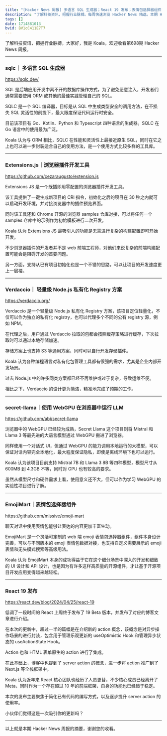 ```yaml
---
title: "[Hacker News 周报] 多语言 SQL 生成器；React 19 发布；表情包选择器组件"
description: "了解科技资讯，把握行业脉搏。每周快速浏览 Hacker News 精选。本期 Hacker Newsletter 地址：https://mailchi.mp/hackernewsletter/697"
tags: []
date: 1714881013
bvid: BV1cC411E7T7
---
```

了解科技资讯，把握行业脉搏，大家好，我是 Koala，欢迎收看第698期 Hacker News 周报。
   
 ---
   
 ### sqlc｜ 多语言 SQL 生成器
 https://sqlc.dev/
 
 SQL 是后端应用开发中离不开的数据库操作方式，为了避免恶意注入，开发者们通常需要使用 ORM 或其他的最佳实践管理自己的 SQL。
 
 SQLC 是一个 SQL 编译器，目标是从 SQL 中生成类型安全的调用方法，在不损失 SQL 灵活性的前提下，最大限度保证代码运行时安全。
 
 目前该项目有 Go、Kotlin、Python 和 Typescript 四种语言的生成器。SQLC 在 Go 语言中的使用最为广泛。
 
 Koala 认为与 ORM 相比，SQLC 在性能和灵活性上最接近原生 SQL，同时在它之上也可以进一步封装适合自己的使用方法，是一个使用方式比较多样的工具库。
   
 ---
   
 ### Extensions.js｜浏览器插件开发工具
 https://github.com/cezaraugusto/extension.js
 
 Extensions JS 是一个既插即用零配置的浏览器插件开发工具。
 
 该工具提供了一键生成新项目的 CRI 指令，初始化之后的项目在 30 秒之内就可以启动开发环境，并对接浏览器中的插件预览界面。
 
 同时该工具还和 Chrome 开源的浏览器 samples 仓库对接，可以将任何一个 samples 仓库中的示例作为初始模板进行二次开发。
 
 Koala 认为 Extensions JS 最吸引人的功能是无需进行复杂的构建配置即可开始开发。
 
 不少浏览器插件的开发者并不是 web 前端工程师，对他们来说复杂的前端构建配置可能会是阻碍开发的首要问题。
 
 另一方面，支持从已有项目初始化也是一个不错的思路，可以让项目的开发速度更上一层楼。
   
 ---
   
 ### Verdaccio｜ 轻量级 Node.js 私有化 Registry 方案
 https://verdaccio.org/
 
 Verdaccio 是一个轻量级 Node.js 私有化 Registry 方案，该项目定位轻量化，不仅可以作为独立的私有化 registry，也可以代理多个不同的公有 registry 源，例如 NPM。
 
 在代理之后，用户通过 Verdaccio 拉取的包都会按照缓存策略进行缓存，下次拉取时可以通过本地存储加速。
 
 存储方案上也支持 S3 等通用方案，同时可以自行开发存储插件。
 
 Koala 认为各种编程语言对私有化包管理工具都有很强的需求，尤其是企业内部开发场景。
 
 过去 Node.js 中的许多同类方案都已经不再维护或过于复杂，导致运维不便。
 
 相比之下，Verdaccio 的设计更为简洁，精准地完成了预期的工作。
   
 ---
   
 ### secret-llama｜使用 WebGPU 在浏览器中运行 LLM
 https://github.com/abi/secret-llama
 
 浏览器中的 WebGPU 已经较为成熟，Secret Llama 这个项目则将 Mistral 和 Llama 3 等最先进的大语言模型通过 WebGPU 搬进了浏览器。
 
 同样使用一个对话式 UI，但通过 WebGPU 的能力调用本地运行的大模型，可以保证对话内容完全本地化，最大程度保证隐私，即使是离线环境下也可以运行。
 
 Koala 认为该项目目前支持 Mistral 7B 和 Llama 3 8B 等四种模型，模型尺寸从 600MB 到 4.3GB 不等，同时对 GPU 也有较高的要求。
 
 虽然从模型尺寸和硬件需求上看，使用意义还不大，但可以作为学习 WebGPU 的实验性项目进行了解。
   
 ---
   
 ### EmojiMart｜表情包选择器组件
 https://github.com/missive/emoji-mart
 
 聊天对话中使用表情包能够让表达的内容更加丰富生动。
 
 EmojiMart 是一个灵活可定制的 web 端 emoji 表情包选择器组件，组件本身设计完善，可以与不同版本的 emoji 表情包数据对接，也支持自定义需要展示的 emoji 表情和无头模式搜索等高级用法。
 
 Koala 认为 EmojiMart 本身的成功得益于它在这个细分场景中深入的开发和细致的 UI 设计和 API 设计，也是因为有许多这样高质量的开源组件，才让基于开源项目开发应用变得越来越轻松。
   
 ---
   
 ### React 19 发布
 https://react.dev/blog/2024/04/25/react-19
 
 低调了一段时间的 React 上周终于发布了 19 Beta 版本，并发布了对应的博客文章进行介绍。
 
 在本次的更新中，超过一半的篇幅是在介绍新的 action 概念，该概念是对异步操作场景的进行封装，包含用于管理乐观更新的 useOptimistic Hook 和管理异步状态的 useActionState Hook。
 
 Action 也和 HTML 表单原生的 action 进行了集成。
 
 在此基础上，博客中也提到了 server action 的概念，进一步将 action 推广到了 Next.js 等全栈框架中。
 
 Koala 认为近年来 React 核心团队也经历了人员更替，不少核心成员已经离开了 Meta，同时作为一个存在超过 10 年的前端框架，自身的功能也已经趋于稳定。
 
 本次的发布主要聚焦于简化已有代码的编写方式，以及逐步提升 server action 的使用率。
 
 小伙伴们觉得这是一次吸引你的更新吗？
   
 ---
 
 以上就是本期 Hacker News 周报的摘要，谢谢您的收看。

